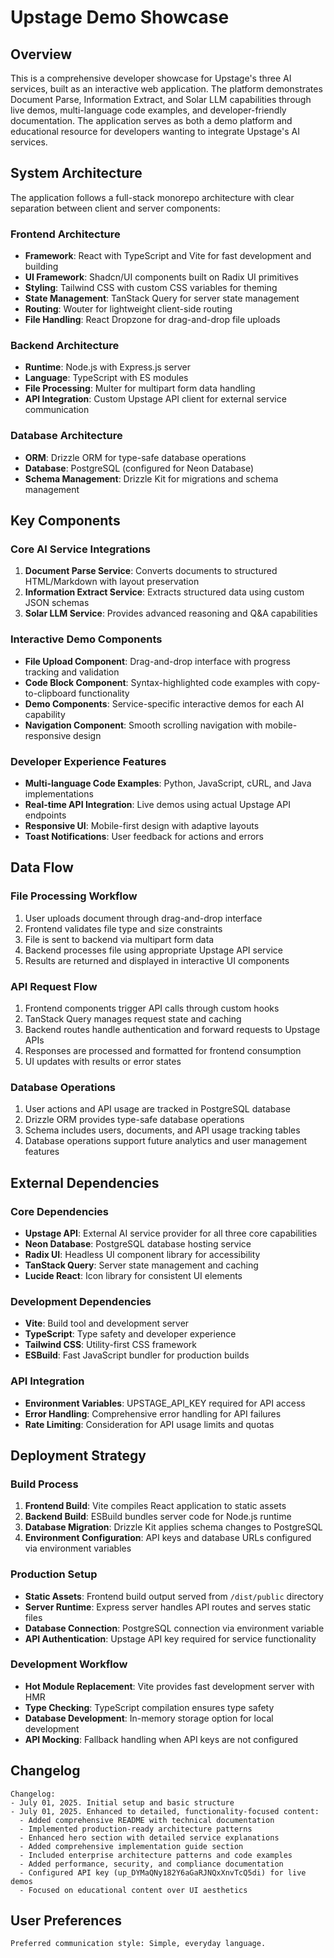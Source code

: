 # Upstage Demo Showcase

## Overview

This is a comprehensive developer showcase for Upstage's three AI services, built as an interactive web application. The platform demonstrates Document Parse, Information Extract, and Solar LLM capabilities through live demos, multi-language code examples, and developer-friendly documentation. The application serves as both a demo platform and educational resource for developers wanting to integrate Upstage's AI services.

## System Architecture

The application follows a full-stack monorepo architecture with clear separation between client and server components:

### Frontend Architecture
- **Framework**: React with TypeScript and Vite for fast development and building
- **UI Framework**: Shadcn/UI components built on Radix UI primitives
- **Styling**: Tailwind CSS with custom CSS variables for theming
- **State Management**: TanStack Query for server state management
- **Routing**: Wouter for lightweight client-side routing
- **File Handling**: React Dropzone for drag-and-drop file uploads

### Backend Architecture
- **Runtime**: Node.js with Express.js server
- **Language**: TypeScript with ES modules
- **File Processing**: Multer for multipart form data handling
- **API Integration**: Custom Upstage API client for external service communication

### Database Architecture
- **ORM**: Drizzle ORM for type-safe database operations
- **Database**: PostgreSQL (configured for Neon Database)
- **Schema Management**: Drizzle Kit for migrations and schema management

## Key Components

### Core AI Service Integrations
1. **Document Parse Service**: Converts documents to structured HTML/Markdown with layout preservation
2. **Information Extract Service**: Extracts structured data using custom JSON schemas
3. **Solar LLM Service**: Provides advanced reasoning and Q&A capabilities

### Interactive Demo Components
- **File Upload Component**: Drag-and-drop interface with progress tracking and validation
- **Code Block Component**: Syntax-highlighted code examples with copy-to-clipboard functionality
- **Demo Components**: Service-specific interactive demos for each AI capability
- **Navigation Component**: Smooth scrolling navigation with mobile-responsive design

### Developer Experience Features
- **Multi-language Code Examples**: Python, JavaScript, cURL, and Java implementations
- **Real-time API Integration**: Live demos using actual Upstage API endpoints
- **Responsive UI**: Mobile-first design with adaptive layouts
- **Toast Notifications**: User feedback for actions and errors

## Data Flow

### File Processing Workflow
1. User uploads document through drag-and-drop interface
2. Frontend validates file type and size constraints
3. File is sent to backend via multipart form data
4. Backend processes file using appropriate Upstage API service
5. Results are returned and displayed in interactive UI components

### API Request Flow
1. Frontend components trigger API calls through custom hooks
2. TanStack Query manages request state and caching
3. Backend routes handle authentication and forward requests to Upstage APIs
4. Responses are processed and formatted for frontend consumption
5. UI updates with results or error states

### Database Operations
1. User actions and API usage are tracked in PostgreSQL database
2. Drizzle ORM provides type-safe database operations
3. Schema includes users, documents, and API usage tracking tables
4. Database operations support future analytics and user management features

## External Dependencies

### Core Dependencies
- **Upstage API**: External AI service provider for all three core capabilities
- **Neon Database**: PostgreSQL database hosting service
- **Radix UI**: Headless UI component library for accessibility
- **TanStack Query**: Server state management and caching
- **Lucide React**: Icon library for consistent UI elements

### Development Dependencies
- **Vite**: Build tool and development server
- **TypeScript**: Type safety and developer experience
- **Tailwind CSS**: Utility-first CSS framework
- **ESBuild**: Fast JavaScript bundler for production builds

### API Integration
- **Environment Variables**: UPSTAGE_API_KEY required for API access
- **Error Handling**: Comprehensive error handling for API failures
- **Rate Limiting**: Consideration for API usage limits and quotas

## Deployment Strategy

### Build Process
1. **Frontend Build**: Vite compiles React application to static assets
2. **Backend Build**: ESBuild bundles server code for Node.js runtime
3. **Database Migration**: Drizzle Kit applies schema changes to PostgreSQL
4. **Environment Configuration**: API keys and database URLs configured via environment variables

### Production Setup
- **Static Assets**: Frontend build output served from `/dist/public` directory
- **Server Runtime**: Express server handles API routes and serves static files
- **Database Connection**: PostgreSQL connection via environment variable
- **API Authentication**: Upstage API key required for service functionality

### Development Workflow
- **Hot Module Replacement**: Vite provides fast development server with HMR
- **Type Checking**: TypeScript compilation ensures type safety
- **Database Development**: In-memory storage option for local development
- **API Mocking**: Fallback handling when API keys are not configured

## Changelog

```
Changelog:
- July 01, 2025. Initial setup and basic structure
- July 01, 2025. Enhanced to detailed, functionality-focused content:
  - Added comprehensive README with technical documentation
  - Implemented production-ready architecture patterns
  - Enhanced hero section with detailed service explanations
  - Added comprehensive implementation guide section
  - Included enterprise architecture patterns and code examples
  - Added performance, security, and compliance documentation
  - Configured API key (up_DYMaQNy182Y6aGaRJNQxXnvTcQ5di) for live demos
  - Focused on educational content over UI aesthetics
```

## User Preferences

```
Preferred communication style: Simple, everyday language.
```